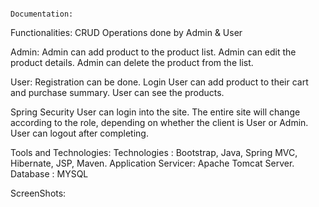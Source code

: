                                                                    Documentation:

Functionalities:
CRUD Operations done by Admin & User

Admin:
Admin can add product to the product list.
Admin can edit the product details.
Admin can delete the product from the list.

User:
Registration can be done.
Login 
User can add product to their cart and purchase summary.
User can see the products.

Spring Security
User can login into the site.
The entire site will change according to the role, depending on whether the client is User or Admin.
User can logout after completing.

Tools and Technologies:
Technologies : Bootstrap, Java, Spring MVC, Hibernate, JSP, Maven.
Application Servicer: Apache Tomcat Server.
Database : MYSQL

ScreenShots:


